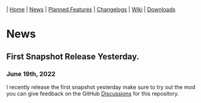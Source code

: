 | [Home](https://space-rift.github.io/SpaceRift) | [News](https://space-rift.github.io/SpaceRift/News) | [Planned Features](https://space-rift.github.io/SpaceRift/Planned-Features) | [Changelogs](https://space-rift.github.io/SpaceRift/Changelog) | [Wiki](https://space-rift.github.io/SpaceRift/Wiki) | [Downloads](https://space-rift.github.io/SpaceRift/Downloads) 
# News
## First Snapshot Release Yesterday.
### June 19th, 2022
I recently release the first snapshot yesterday make sure to try out the mod you can give feedback on the GitHub [Discussions](https://github.com/Space-Rift/SpaceRift/discussions/categories/ideas) for this repository.
